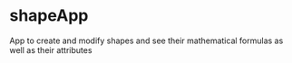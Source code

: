 # shapeApp
App to create and modify shapes and see their mathematical formulas as well as their attributes
